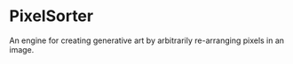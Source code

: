 # PixelSorter
An engine for creating generative art by arbitrarily re-arranging pixels in an image. 
